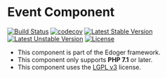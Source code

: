 # Event Component #

[![Build Status](https://travis-ci.org/edoger/event.svg?branch=master)](https://travis-ci.org/edoger/event)
[![codecov](https://codecov.io/gh/edoger/event/branch/master/graph/badge.svg)](https://codecov.io/gh/edoger/event)
[![Latest Stable Version](https://poser.pugx.org/edoger/event/v/stable)](https://packagist.org/packages/edoger/event)
[![Latest Unstable Version](https://poser.pugx.org/edoger/event/v/unstable)](https://packagist.org/packages/edoger/event)
[![License](https://poser.pugx.org/edoger/event/license)](https://packagist.org/packages/edoger/event)

- This component is part of the Edoger framework.
- This component only supports **PHP 7.1** or later.
- This component uses the [LGPL v3](https://www.gnu.org/licenses/lgpl-3.0.en.html) license.
